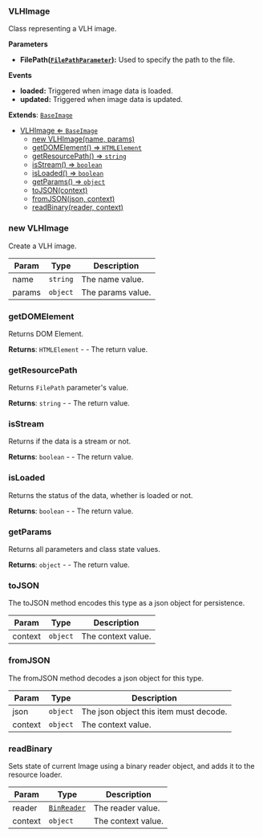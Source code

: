 <a name="VLHImage"></a>

### VLHImage 
Class representing a VLH image.

**Parameters**
* **FilePath([`FilePathParameter`](api/SceneTree/Parameters/FilePathParameter.md)):** Used to specify the path to the file.

**Events**
* **loaded:** Triggered when image data is loaded.
* **updated:** Triggered when image data is updated.


**Extends**: <code>[BaseImage](api/SceneTree/BaseImage.md)</code>  

* [VLHImage ⇐ <code>BaseImage</code>](#VLHImage)
    * [new VLHImage(name, params)](#new-VLHImage)
    * [getDOMElement() ⇒ <code>HTMLElement</code>](#getDOMElement)
    * [getResourcePath() ⇒ <code>string</code>](#getResourcePath)
    * [isStream() ⇒ <code>boolean</code>](#isStream)
    * [isLoaded() ⇒ <code>boolean</code>](#isLoaded)
    * [getParams() ⇒ <code>object</code>](#getParams)
    * [toJSON(context)](#toJSON)
    * [fromJSON(json, context)](#fromJSON)
    * [readBinary(reader, context)](#readBinary)

<a name="new_VLHImage_new"></a>

### new VLHImage
Create a VLH image.


| Param | Type | Description |
| --- | --- | --- |
| name | <code>string</code> | The name value. |
| params | <code>object</code> | The params value. |

<a name="VLHImage+getDOMElement"></a>

### getDOMElement
Returns DOM Element.


**Returns**: <code>HTMLElement</code> - - The return value.  
<a name="VLHImage+getResourcePath"></a>

### getResourcePath
Returns `FilePath` parameter's value.


**Returns**: <code>string</code> - - The return value.  
<a name="VLHImage+isStream"></a>

### isStream
Returns if the data is a stream or not.


**Returns**: <code>boolean</code> - - The return value.  
<a name="VLHImage+isLoaded"></a>

### isLoaded
Returns the status of the data, whether is loaded or not.


**Returns**: <code>boolean</code> - - The return value.  
<a name="VLHImage+getParams"></a>

### getParams
Returns all parameters and class state values.


**Returns**: <code>object</code> - - The return value.  
<a name="VLHImage+toJSON"></a>

### toJSON
The toJSON method encodes this type as a json object for persistence.



| Param | Type | Description |
| --- | --- | --- |
| context | <code>object</code> | The context value. |

<a name="VLHImage+fromJSON"></a>

### fromJSON
The fromJSON method decodes a json object for this type.



| Param | Type | Description |
| --- | --- | --- |
| json | <code>object</code> | The json object this item must decode. |
| context | <code>object</code> | The context value. |

<a name="VLHImage+readBinary"></a>

### readBinary
Sets state of current Image using a binary reader object, and adds it to the resource loader.



| Param | Type | Description |
| --- | --- | --- |
| reader | <code>[BinReader](api/SceneTree/BinReader.md)</code> | The reader value. |
| context | <code>object</code> | The context value. |

